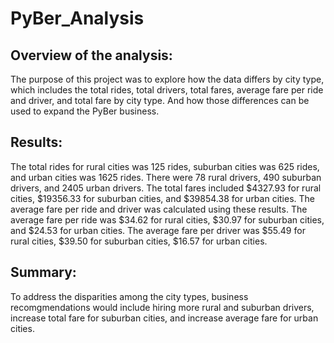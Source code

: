 # PyBer_Analysis
## Overview of the analysis:
The purpose of this project was to explore how the data differs by city type, which includes the total rides, total drivers, total fares, average fare per ride and driver, and total fare by city type. And how those differences can be used to expand the PyBer business.

## Results:
The total rides for rural cities was 125 rides, suburban cities was 625 rides, and urban cities was 1625 rides. There were 78 rural drivers, 490 suburban drivers, and 2405 urban drivers. The total fares included $4327.93 for rural cities, $19356.33 for suburban cities, and $39854.38 for urban cities. The average fare per ride and driver was calculated using these results. The average fare per ride was $34.62 for rural cities, $30.97 for suburban cities, and $24.53 for urban cities. The average fare per driver was $55.49 for rural cities, $39.50 for suburban cities, $16.57 for urban cities. 

## Summary:
  To address the disparities among the city types, business recomgmendations would include hiring more rural and suburban drivers, increase total fare for suburban cities, and increase average fare for urban cities. 
